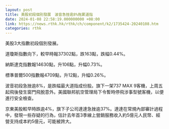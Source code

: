 ```yaml
---
layout: post
title: 美股初段個別發展　波音急挫逾8%拖累道指
date: 2024-01-08 22:58:19.000000000 +08:00
link: https://news.rthk.hk/rthk/ch/component/k2/1735424-20240108.htm
categories: rthk
---
```


美股3大指數初段個別發展。

道瓊斯指數向下，較早時報37302點，跌163點，跌幅0.44%。

納斯達克指數報14630點，升106點，升幅0.73%。

標準普爾500指數報4709點，升12點，升幅0.26%。

波音初段急挫逾8%，是跌幅最大道指成份股。旗下一架737 MAX 9客機，上周五起飛後發生窗門飛脫意外。美國聯邦航空管理局下令暫時停飛涉事型號客機，以便進行安全檢查。

京東美股較早時跌逾4%，旗下子公司達達急挫逾37%。達達在常規內部審計過程中，發現一些存疑的行為，估計去年首3季線上營銷服務收入約5億元人民幣、經營支持成本約5億元，可能被誇大。
